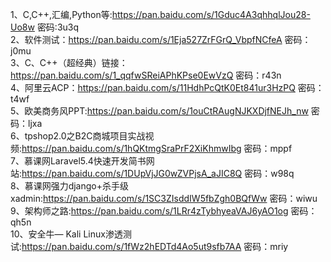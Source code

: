 1、C,C++,汇编,Python等:https://pan.baidu.com/s/1Gduc4A3qhhqlJou28-Uo8w 密码:3u3q  
2、软件测试：https://pan.baidu.com/s/1Eja527ZrFGrQ_VbpfNCfeA 密码：j0mu  
3、C、C++（超经典）链接：https://pan.baidu.com/s/1_qqfwSReiAPhKPse0EwVzQ 密码：r43n  
4、阿里云ACP：https://pan.baidu.com/s/11HdhPcQtK0Et841ur3HzPQ 密码：t4wf  
5、欧美商务风PPT:https://pan.baidu.com/s/1ouCtRAugNJKXDjfNEJh_nw 密码：ljxa  
6、tpshop2.0之B2C商城项目实战视频:https://pan.baidu.com/s/1hQKtmgSraPrF2XiKhmwIbg 密码：mppf  
7、慕课网Laravel5.4快速开发简书网站:https://pan.baidu.com/s/1DUpVjJG0wZVPjsA_aJIC8Q 密码：w98q  
8、慕课网强力django+杀手级xadmin:https://pan.baidu.com/s/1SC3ZIsddIW5fbZgh0BQfWw 密码：wiwu  
9、架构师之路:https://pan.baidu.com/s/1LRr4zTybhyeaVAJ6yAO1og 密码：qh5n  
10、安全牛— Kali Linux渗透测试:https://pan.baidu.com/s/1fWz2hEDTd4Ao5ut9sfb7AA 密码：mriy  
